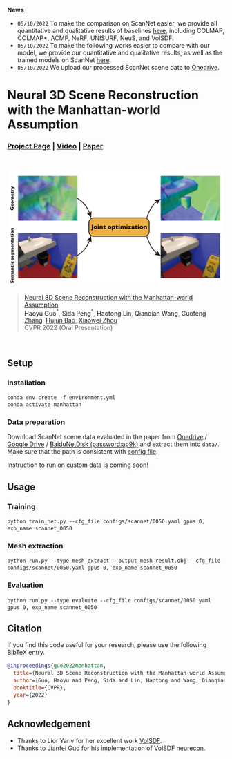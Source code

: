 **News**

* `05/10/2022` To make the comparison on ScanNet easier, we provide all quantitative and qualitative results of baselines [here](./docs/RESULTS.md#baseline-results), including COLMAP, COLMAP*, ACMP, NeRF, UNISURF, NeuS, and VolSDF.
* `05/10/2022` To make the following works easier to compare with our model, we provide our quantitative and qualitative results, as well as the trained models on ScanNet [here](./docs/RESULTS.md#our-results).
* `05/10/2022` We upload our processed ScanNet scene data to [Onedrive](https://zjueducn-my.sharepoint.com/:f:/g/personal/guohaoyu_zju_edu_cn/EqYvwsTjlcZIpA8CDlFYhKgBD57le2O_dHvpXF6zPv6Uyg?e=6FeMrC).

# Neural 3D Scene Reconstruction with the Manhattan-world Assumption
### [Project Page](https://zju3dv.github.io/manhattan_sdf) | [Video](https://www.youtube.com/watch?v=oEE7mK0YQtc) | [Paper](https://arxiv.org/abs/2205.02836)
<br/>

![introduction](./assets/introduction.png)

> [Neural 3D Scene Reconstruction with the Manhattan-world Assumption](https://arxiv.org/abs/2205.02836)  
> [Haoyu Guo](https://github.com/ghy0324)<sup>\*</sup>, [Sida Peng](https://pengsida.net)<sup>\*</sup>, [Haotong Lin](https://github.com/haotongl), [Qianqian Wang](http://www.cs.cornell.edu/~qqw/), [Guofeng Zhang](http://www.cad.zju.edu.cn/home/gfzhang/), [Hujun Bao](http://www.cad.zju.edu.cn/home/bao/), [Xiaowei Zhou](https://xzhou.me)  
> CVPR 2022 (Oral Presentation)
<br/>

## Setup

### Installation
```shell
conda env create -f environment.yml
conda activate manhattan
```

### Data preparation

Download ScanNet scene data evaluated in the paper from [Onedrive](https://zjueducn-my.sharepoint.com/:f:/g/personal/guohaoyu_zju_edu_cn/EqYvwsTjlcZIpA8CDlFYhKgBD57le2O_dHvpXF6zPv6Uyg?e=6FeMrC) / [Google Drive](https://drive.google.com/drive/folders/1VwnlvYe5ab-hz0AK2ugxWz3RiMFNA7Ot?usp=sharing) / [BaiduNetDisk (password:ap9k)](https://pan.baidu.com/s/1P5LWMvPzOLKiwEcMAjaDIw) and extract them into `data/`. Make sure that the path is consistent with [config file](./configs/scannet/0050.yaml#L38).

Instruction to run on custom data is coming soon!

## Usage

### Training

```shell
python train_net.py --cfg_file configs/scannet/0050.yaml gpus 0, exp_name scannet_0050
```

### Mesh extraction

```shell
python run.py --type mesh_extract --output_mesh result.obj --cfg_file configs/scannet/0050.yaml gpus 0, exp_name scannet_0050
```

### Evaluation

```shell
python run.py --type evaluate --cfg_file configs/scannet/0050.yaml gpus 0, exp_name scannet_0050
```


## Citation

If you find this code useful for your research, please use the following BibTeX entry.

```bibtex
@inproceedings{guo2022manhattan,
  title={Neural 3D Scene Reconstruction with the Manhattan-world Assumption},
  author={Guo, Haoyu and Peng, Sida and Lin, Haotong and Wang, Qianqian and Zhang, Guofeng and Bao, Hujun and Zhou, Xiaowei},
  booktitle={CVPR},
  year={2022}
}
```

## Acknowledgement

- Thanks to Lior Yariv for her excellent work [VolSDF](https://lioryariv.github.io/volsdf/).
- Thanks to Jianfei Guo for his implementation of VolSDF [neurecon](https://github.com/ventusff/neurecon).
